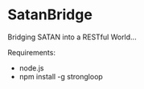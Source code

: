 # SatanBridge

Bridging SATAN into a RESTful World...

Requirements:
- node.js
- npm install -g strongloop

